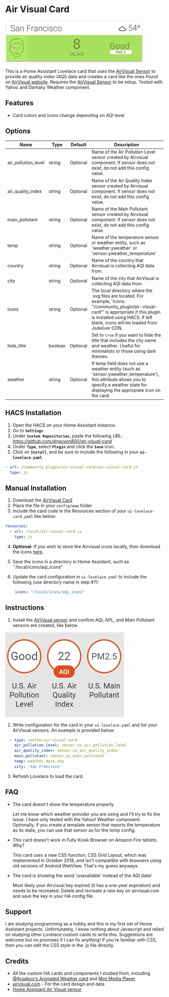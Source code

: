 # Air Visual Card

![example](images/example.PNG)

This is a Home Assistant Lovelace card that uses the [AirVisual Sensor](https://www.home-assistant.io/components/sensor.airvisual/) to provide air quality index (AQI) data and creates a card like the ones found on [AirVisual website](https://www.airvisual.com). Requires the [AirVisual Sensor](https://www.home-assistant.io/components/sensor.airvisual/) to be setup. Tested with Yahoo and Darksky Weather component.

## Features
  - Card colors and icons change depending on AQI level


## Options

| Name | Type | Default | Description
| ---- | ---- | ------- | -----------
| air_pollution_level | string | Optional | Name of the Air Pollution Level sensor created by Airvisual component. If sensor does not exist, do not add this config value.
| air_quality_index | string | Optional | Name of the Air Quality Index sensor created by Airvisual component. If sensor does not exist, do not add this config value.
| main_pollutant | string | Optional | Name of the Main Pollutant sensor created by Airvisual component. If sensor does not exist, do not add this config value.
| temp | string | Optional| Name of the temperature sensor or weather entity, such as 'weather.yweather' or 'sensor.yweather_temperature'
| country | string | Optional | Name of the country that Airvisual is collecting AQI data from.
| city | string | Optional | Name of the city that AirVisual is collecting AQI data from.
| icons | string | Optional | The local directory where the .svg files are located. For example, 'icons: "/community_plugin/air-visual-card"' is appropriate if this plugin is installed using HACS. If left blank, icons will be loaded from Jsdeliver CDN. 
| hide_title | boolean | Optional | Set to `true` if you want to hide the title that includes the city name and weather. Useful for minimalists or those using dark themes.
| weather | string | Optional | If temp field does not use a weather entity (such as 'sensor.yweather_temperature'), this attribute allows you to specify a weather state for displaying the appropiate icon on the card.

## HACS Installation
1. Open the HACS on your Home Assistant instance.
2. Go to **`Settings`**
3. Under **`Custom Repositories`**, paste the following URL: *https://github.com/dnguyen800/air-visual-card*
4. Under **`Type`**, select **`Plugin`** and click the **`Save`** icon.
5. Click on **`Install`**, and be sure to include the following in your **`ui-lovelace.yaml`**.

```yaml
- url: /community_plugin/air-visual-card/air-visual-card.js
  type: js

```
## Manual Installation
1. Download the [AirVisual Card](https://raw.githubusercontent.com/dnguyen800/air-visual-card/master/dist/air-visual-card.js)
2. Place the file in your `config/www` folder
3. Include the card code in the Resources section of your `ui-lovelace-card.yaml` like below:

```yaml
resources:
  - url: /local/air-visual-card.js
    type: js
```
4. **Optional:** If you wish to store the Airvisual icons locally, then download the icons [here](https://github.com/dnguyen800/air-visual-card/tree/master/dist).

5. Save the icons in a directory in Home Assistant, such as ''/local/icons/aqi_icons"

6. Update the card configuration in `ui-lovelace.yaml`  to include the following (use directory name in step #7):

   ```yaml
    icons: "/local/icons/aqi_icons"
   ```

## Instructions
1. Install the [AirVisual sensor](https://www.home-assistant.io/components/sensor.airvisual/) and confirm AQI, APL, and Main Pollutant sensors are created, like below.

![sensors](images/airvisual_sensors.JPG)

2. Write configuration for the card in your `ui-lovelace.yaml` and list your AirVisual sensors. An example is provided below:

```yaml
  - type: custom:air-visual-card
    air_pollution_level: sensor.us_air_pollution_level
    air_quality_index: sensor.us_air_quality_index
    main_pollutant: sensor.us_main_pollutant
    temp: weather.dark_sky
    city: 'San Francisco'
```
3. Refresh Lovelace to load the card.


## FAQ
 - The card doesn't show the temperature properly.
  
   Let me know which weather provider you are using and I'll try to fix the issue. I have only tested with the Yahoo! Weather component. Optionally, if you create a template sensor that reports the temperature as its state, you can use that sensor as for the temp config.

 - This card doesn't work in Fully Kiosk Browser on Amazon Fire tablets. Why?

   This card uses a new CSS function, CSS Grid Layout, which was implemented in October 2018, and isn't compatible with browsers using old versions of Android WebView. That's my guess anyways.

 - The card is showing the word 'unavailable' instead of the AQI data!
   
   Most likely your Airvisual key expired (it has a one-year expiration) and needs to be recreated. Delete and recreate a new key on airvisual.com and save the key in your HA config file.

## Support
I am studying programming as a hobby and this is my first set of Home Assistant projects. Unfortunately, I know nothing about Javascript and relied on studying other Lovelace custom cards to write this. Suggestions are welcome but no promises if I can fix anything! If you're familiar with CSS, then you can edit the CSS style in the .js file directly.

## Credits
  - All the custom HA cards and components I studied from, including [@Arsaboo's Animated Weather card](https://github.com/arsaboo/homeassistant-config/blob/master/www/custom_ui/weather-card.js) and [Mini Media Player](https://github.com/kalkih/mini-media-player)
  - [airvisual.com](https://www.airvisual.com/) - For the card design and data
  - [Home Assistant Air Visual sensor](https://www.home-assistant.io/components/sensor.airvisual/)

